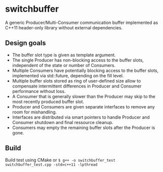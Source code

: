 # switchbuffer
A generic Producer/Multi-Consumer communication buffer implemented as C++11 header-only library without external dependencies.

## Design goals
* The buffer slot type is given as template argument.
* The single Producer has non-blocking access to the buffer slots, independent of the state or number of Consumers.
* Multiple Consumers have potentially blocking access to the buffer slots, implemented via std::future, depending on the fill level.
* Multiple buffer slots stored as ring of user-defined size allow to compensate intermittent differences in Producer and Consumer performance without loss.
* A Consumer that is generally slower than the Producer may skip to the most recently produced buffer slot.
* Producer and Consumers are given separate interfaces to remove any room for mishandling.
* Interfaces are distributed via smart pointers to handle Producer and Consumer shutdown and final ressource cleanup.
* Consumers may empty the remaining buffer slots after the Producer is gone.

## Build
Build test using CMake or `$ g++ -o switchbuffer_test switchbuffer_test.cpp -std=c++11 -lpthread`
